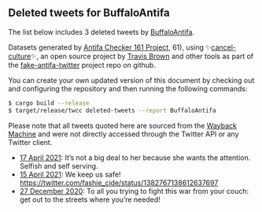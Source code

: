 ## Deleted tweets for BuffaloAntifa

The list below includes 3 deleted tweets by
[BuffaloAntifa](https://twitter.com/BuffaloAntifa).



Datasets generated by [Antifa Checker 161 Project](https://twitter.com/antifacheck161), 61), using ✨[cancel-culture](https://github.com/travisbrown/cancel-culture)✨, an open source project by 
[Travis Brown](https://twitter.com/travisbrown) and other tools as part of the 
[fake-antifa-twitter](https://github.com/antifacheck161/fake-antifa-twitter) project repo on github.

You can create your own updated version of this document by checking out and configuring the
repository and then running the following commands:

```bash
$ cargo build --release
$ target/release/twcc deleted-tweets --report BuffaloAntifa
```

Please note that all tweets quoted here are sourced from the
[Wayback Machine](https://web.archive.org) and were not directly accessed through the Twitter API or
any Twitter client.

* [17 April 2021](https://web.archive.org/web/20210417214116/https://twitter.com/BuffaloAntifa/status/1383495075682918406): It’s not a big deal to her because she wants the attention. Selfish and self serving. <!--1383495075682918406-->
* [15 April 2021](https://web.archive.org/web/20210415212939/https://twitter.com/BuffaloAntifa/status/1382808263989809152): We keep us safe! https://twitter.com/fashie_cide/status/1382767138612637697 <!--1382808263989809152-->
* [27 December 2020](https://web.archive.org/web/20201227203702/https://twitter.com/BuffaloAntifa/status/1343294796870332419): To all you trying to fight this war from your couch: get out to the streets where you’re needed! <!--1343294796870332419-->
